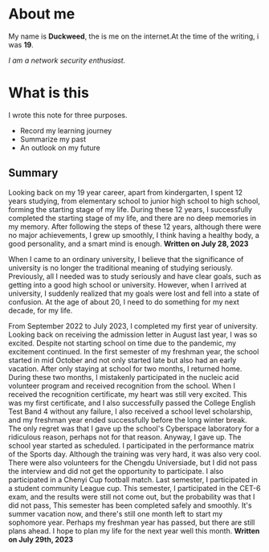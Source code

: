 # About me
My name is **Duckweed**, the is me on the internet.At the time of the writing, i was **19**.

*I am a network security enthusiast.*
# What is this
I wrote this note for three purposes.
+ Record my learning journey
+ Summarize my past
+ An outlook on my future
## Summary 
Looking back on my 19 year career, apart from kindergarten, I spent 12 years studying, from elementary school to junior high school to high school, forming the starting stage of my life. During these 12 years, I successfully completed the starting stage of my life, and there are no deep memories in my memory. After following the steps of these 12 years, although there were no major achievements, I grew up smoothly, I think having a healthy body, a good personality, and a smart mind is enough. **Written on July 28, 2023**

When I came to an ordinary university, I believe that the significance of university is no longer the traditional meaning of studying seriously. Previously, all I needed was to study seriously and have clear goals, such as getting into a good high school or university. However, when I arrived at university, I suddenly realized that my goals were lost and fell into a state of confusion. At the age of about 20, I need to do something for my next decade, for my life.

From September 2022 to July 2023, I completed my first year of university. Looking back on receiving the admission letter in August last year, I was so excited. Despite not starting school on time due to the pandemic, my excitement continued. In the first semester of my freshman year, the school started in mid October and not only started late but also had an early vacation. After only staying at school for two months, I returned home. During these two months, I mistakenly participated in the nucleic acid volunteer program and received recognition from the school. When I received the recognition certificate, my heart was still very excited. This was my first certificate, and I also successfully passed the College English Test Band 4 without any failure, I also received a school level scholarship, and my freshman year ended successfully before the long winter break. The only regret was that I gave up the school's Cyberspace laboratory for a ridiculous reason, perhaps not for that reason. Anyway, I gave up. The school year started as scheduled. I participated in the performance matrix of the Sports day. Although the training was very hard, it was also very cool. There were also volunteers for the Chengdu Universiade, but I did not pass the interview and did not get the opportunity to participate. I also participated in a Chenyi Cup football match. Last semester, I participated in a student community League cup. This semester, I participated in the CET-6 exam, and the results were still not come out, but the probability was that I did not pass, This semester has been completed safely and smoothly. It's summer vacation now, and there's still one month left to start my sophomore year. Perhaps my freshman year has passed, but there are still plans ahead. I hope to plan my life for the next year well this month. **Written on July 29th, 2023**
